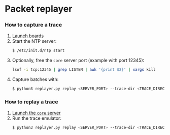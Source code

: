 # Packet replayer

### How to capture a trace
1. [Launch boards](../../../board/followifier/README.md)
1. Start the NTP server:
    ```bash
    $ /etc/init.d/ntp start
    ```
1. Optionally, free the `core` server port (example with port 12345):
    ```bash
   lsof -i tcp:12345 | grep LISTEN | awk '{print $2}' | xargs kill
   ```
1. Capture batches with:
    ```bash
    $ python3 replayer.py replay <SERVER_PORT> --trace-dir <TRACE_DIRECTORY>
    ```

### How to replay a trace
1. [Launch the `core` server](../../server/README.md#launch-the-core-server)
1. Run the trace emulator:
    ```bash
    $ python3 replayer.py replay <SERVER_PORT> --trace-dir <TRACE_DIRECTORY>
    ```

